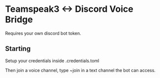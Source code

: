 # Teamspeak3 <-> Discord Voice Bridge

Requires your own discord bot token.

## Starting
Setup your credentials inside .credentials.toml

Then join a voice channel, type ~join in a text channel the bot can access.